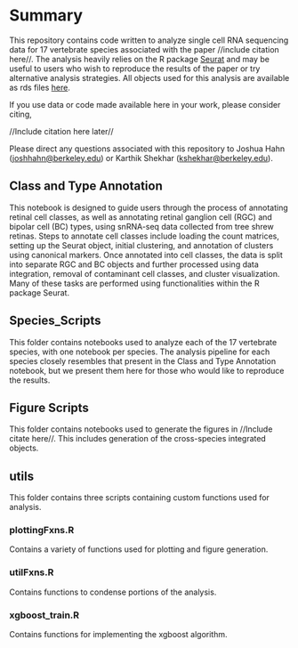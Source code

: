 # Summary
This repository contains code written to analyze single cell RNA sequencing data for 17 vertebrate species associated with the paper //include citation here//. The analysis heavily relies on the R package [Seurat](https://github.com/satijalab/seurat) and may be useful to users who wish to reproduce the results of the paper or try alternative analysis strategies. All objects used for this analysis are available as rds files [here](https://drive.google.com/drive/folders/1Vnkxa-ZJyDXiaN8cauMqPWjTe9sQEyld?usp=share_link). 

If you use data or code made available here in your work, please consider citing,

//Include citation here later//

Please direct any questions associated with this repository to Joshua Hahn ([joshhahn@berkeley.edu](mailto:joshhahn@berkeley.edu)) or Karthik Shekhar ([kshekhar@berkeley.edu](mailto:kshekhar@berkeley.edu)). 

## Class and Type Annotation
This notebook is designed to guide users through the process of annotating retinal cell classes, as well as annotating retinal ganglion cell (RGC) and bipolar cell (BC) types, using snRNA-seq data collected from tree shrew retinas. Steps to annotate cell classes include loading the count matrices, setting up the Seurat object, initial clustering, and annotation of clusters using canonical markers. Once annotated into cell classes, the data is split into separate RGC and BC objects and further processed using data integration, removal of contaminant cell classes, and cluster visualization. Many of these tasks are performed using functionalities within the R package Seurat.

## Species_Scripts
This folder contains notebooks used to analyze each of the 17 vertebrate species, with one notebook per species. The analysis pipeline for each species closely resembles that present in the Class and Type Annotation notebook, but we present them here for those who would like to reproduce the results.  

## Figure Scripts
This folder contains notebooks used to generate the figures in //Include citate here//. This includes generation of the cross-species integrated objects.

## utils 
This folder contains three scripts containing custom functions used for analysis.

### plottingFxns.R
Contains a variety of functions used for plotting and figure generation.
### utilFxns.R
Contains functions to condense portions of the analysis.
### xgboost_train.R
Contains functions for implementing the xgboost algorithm.


